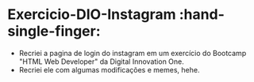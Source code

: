 # Exercicio-DIO-Instagram :hand-single-finger:
 - Recriei a pagina de login do instagram em um exercício do Bootcamp "HTML Web Developer" da Digital Innovation One. 
 - Recriei ele com algumas modificações e memes, hehe.

